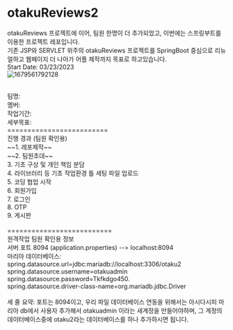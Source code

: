 # otakuReviews2
otakuReviews 프로젝트에 이어, 팀원 한명이 더 추가되었고, 이번에는 스프링부트를 이용한 프로젝트 레포입니다.<br>
기존 JSP와 SERVLET 위주의 otakuReviews 프로젝트를 SpringBoot 중심으로 리뉴얼하고 웹페이지 더 나아가 어플 제작까지 목표로 하고있습니다.<br>
Start Date: 03/23/2023<br>
![1679561792128](https://user-images.githubusercontent.com/116807050/227152659-6518259d-7d8f-47c7-b4a3-c68f205cb1da.jpg)
<br>

<br>
팀명:   <br>
멤버:   <br>
작업기간:    <br>
세부목표:    <br>
=========================<br>
진행 경과 (팀원 확인용)<br>
 ~~1. 레포제작~~<br>
 ~~2. 팀원초대~~<br>
 3. 기초 구상 및 개인 책임 분담<br>
 4. 라이브러리 등 기초 작업환경 틀 세팅 파일 업로드<br>
 5. 코딩 협업 시작<br>
 6. 회원가입<br>
 7. 로그인<br>
 8. OTP<br>
 9. 게시판<br>
<br>
==========================<br>
원격작업 팀원 확인용 정보<br>
서버 포트 8094 (application.properties) --> localhost:8094<br>
마리아 데이터베이스:<br>
spring.datasource.url=jdbc:mariadb://localhost:3306/otaku2<br>
spring.datasource.username=otakuadmin<br>
spring.datasource.password=Tkfkdgo450.<br>
spring.datasource.driver-class-name=org.mariadb.jdbc.Driver<br>
<br>
세 줄 요약: 포트는 8094이고, 우리 파일 데이터베이스 연동을 위해서는 아시다시피 마리아 db에서 사용자 추가해서 otakuadmin 이라는 새계정을 만들어야하며, 그 계정의 데이터베이스중에 otaku2라는 데이터베이스를 하나 추가하시면 됩니다.<br>
